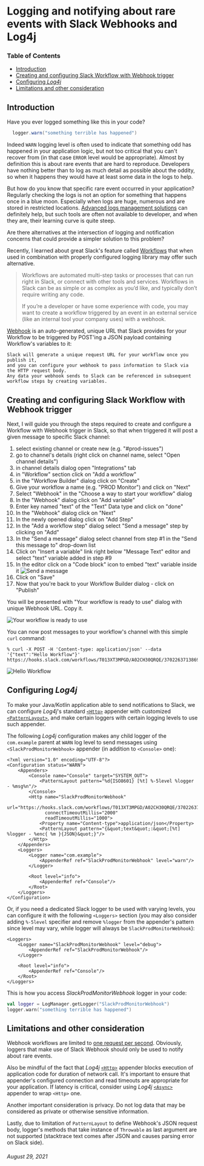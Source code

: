 # Logging and notifying about rare events with Slack Webhooks and Log4j

### Table of Contents

* [Introduction](#introduction)
* [Creating and configuring Slack Workflow with Webhook trigger](#creating-and-configuring-slack-workflow-with-webhook-trigger)
* [Configuring *Log4j*](#configuring-log4j)
* [Limitations and other consideration](#limitations-and-other-consideration)

<a name="introduction"></a>
## Introduction

Have you ever logged something like this in your code?

```java
  logger.warn("something terrible has happened")
```

Indeed `WARN` logging level is often used to indicate that something odd has happened in your application logic, but
not too critical that you can't recover from (in that case `ERROR` level would be appropriate).
Almost by definition this is about rare events that are hard to reproduce.
Developers have nothing better than to log as much detail as possible about the oddity, so when it happens they would
have at least some data in the logs to help.

But how do you know that specific rare event occurred in your application?
Regularly checking the logs is not an option for something that happens once in a blue moon.
Especially when logs are huge, numerous and are stored in restricted locations.
[Advanced logs management solutions](https://www.elastic.co/what-is/elk-stack) can definitely help, but
such tools are often not available to developer, and when they are, their learning curve is quite steep.

Are there alternatives at the intersection of logging and notification concerns that could provide a simpler  solution
to this problem?

Recently, I learned about great Slack's feature called [Workflows](https://api.slack.com/workflows) that when used in
combination with properly configured logging library may offer such alternative.

> Workflows are automated multi-step tasks or processes that can run right in Slack,
> or connect with other tools and services.
> Workflows in Slack can be as simple or as complex as you’d like, and typically don’t require writing any code.
>
> If you’re a developer or have some experience with code,
> you may want to create a workflow triggered by an event in an external
> service (like an internal tool your company uses) with a webhook.

[Webhook](https://slack.com/intl/en-ca/help/articles/360041352714-Create-more-advanced-workflows-using-webhooks) is an
auto-generated, unique URL that Slack provides for your Workflow to be triggered by POST'ing a JSON payload
containing Workflow's variables to it:

```
Slack will generate a unique request URL for your workflow once you publish it,
and you can configure your webhook to pass information to Slack via the HTTP request body.
Any data your webhook sends to Slack can be referenced in subsequent workflow steps by creating variables.
```

<a name="creating-and-configuring-slack-workflow-with-webhook-trigger"></a>
## Creating and configuring Slack Workflow with Webhook trigger

Next, I will guide you through the steps required to create and configure a Workflow with Webhook trigger in Slack,
so that when triggered it will post a given message to specific Slack channel:

1. select existing channel or create new (e.g. "#prod-issues")
2. go to channel's details (right click on channel name, select "Open channel details")
3. in channel details dialog open "Integrations" tab
4. in "Workflow" section click on "Add a workflow"
5. in the "Workflow Builder" dialog click on "Create"
6. Give your workflow a name (e.g. "PROD Monitor") and click on "Next"
7. Select "Webhook" in the "Choose a way to start your workflow" dialog
8. In the "Webhook" dialog click on "Add variable"
9. Enter key named "text" of the "Text" Data type and click on "done"
10. In the "Webhook" dialog click on "Next"
11. In the newly opened dialog click on "Add Step"
12. In the "Add a workflow step" dialog select "Send a message" step by clicking on "Add"
13. In the "Send a message" dialog select channel from step #1 in the "Send this message to" drop-down list
14. Click on "Insert a variable" link right below "Message Text" editor and select "text" variable added in step #9
15. In the editor click on a "Code block" icon to embed "text" variable inside it ![Send a message](images/Send_a_message_step.png)
16. Click on "Save"
17. Now that you're back to your Workflow Builder dialog - click on "Publish"

You will be presented with "Your workflow is ready to use" dialog with unique Webhook URL. Copy it.

![Your workflow is ready to use](images/your_workflow_is_ready_to_use.png)

You can now post messages to your workflow's channel with this simple `curl` command:

```
% curl -X POST -H 'Content-type: application/json' --data '{"text":"Hello Workflow"}' https://hooks.slack.com/workflows/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
```

![Hello Workflow](images/Hello_Workflow.png)

<a name="configuring-log4j"></a>
## Configuring *Log4j*

To make your Java/Kotlin application able to send notifications to Slack, we can configure *Log4j*'s
standard [`<Http>`](https://logging.apache.org/log4j/2.x/manual/appenders.html#HttpAppender) appender with
customized [`<PatternLayout>`](https://logging.apache.org/log4j/2.x/manual/layouts.html#PatternLayout),
and make certain loggers with certain logging levels to use such appender.

The following *Log4j* configuration makes any child logger of the `com.example` parent at `WARN` log level
to send messages using `<SlackProdMonitorWebhook>` appender (in addition to `<Console>` one):
```
<?xml version="1.0" encoding="UTF-8"?>
<Configuration status="WARN">
    <Appenders>
        <Console name="Console" target="SYSTEM_OUT">
            <PatternLayout pattern="%d{ISO8601} [%t] %-5level %logger - %msg%n"/>
        </Console>
        <Http name="SlackProdMonitorWebhook"
              url="https://hooks.slack.com/workflows/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"
              connectTimeoutMillis="2000"
              readTimeoutMillis="1000">
            <Property name="Content-type">application/json</Property>
            <PatternLayout pattern="{&quot;text&quot;:&quot;[%t] %logger - %enc{ %m }{JSON}&quot;}"/>
        </Http>
    </Appenders>
    <Loggers>
        <Logger name="com.example">
            <AppenderRef ref="SlackProdMonitorWebhook" level="warn"/>
        </Logger>

        <Root level="info">
            <AppenderRef ref="Console"/>
        </Root>
    </Loggers>
</Configuration>
```

Or, if you need a dedicated Slack logger to be used with varying levels, you can configure it with the following
`<Loggers>` section (you may also consider adding `%-5level` specifier and remove `%logger` from the appender's pattern
since level may vary, while logger will always be `SlackProdMonitorWebhook`):
```
<Loggers>
    <Logger name="SlackProdMonitorWebhook" level="debug">
        <AppenderRef ref="SlackProdMonitorWebhook"/>
    </Logger>

    <Root level="info">
        <AppenderRef ref="Console"/>
    </Root>
</Loggers>
```

This is how you access *SlackProdMonitorWebhook* logger in your code: 

```kotlin
val logger = LogManager.getLogger("SlackProdMonitorWebhook")
logger.warn("something terrible has happened")
```

<a name="limitations-and-other-consideration"></a>
## Limitations and other consideration

Webhook workflows are limited to [one request per second](https://api.slack.com/docs/rate-limits#overview).
Obviously, loggers that make use of Slack Webhook should only be used to notify about rare events.

Also be mindful of the fact that *Log4j*
[`<Http>`](https://logging.apache.org/log4j/2.x/manual/appenders.html#HttpAppender) appender blocks execution of
application code for duration of network call. It's important to ensure that appender's configured connection and read
timeouts are appropriate for your application. If latency is critical,
consider using *Log4j* [`<Async>`](https://logging.apache.org/log4j/2.x/manual/appenders.html#AsyncAppender) appender
to wrap `<Http>` one.

Another important consideration is privacy. Do not log data that may be considered as private or otherwise sensitive
information.

Lastly, due to limitation of `PatternLayout` to define Webhook's JSON request body, logger's methods that take
instance of `Throwable` as last argument are not supported (stacktrace text comes after JSON and causes parsing error
on Slack side).

###### *August 29, 2021*
